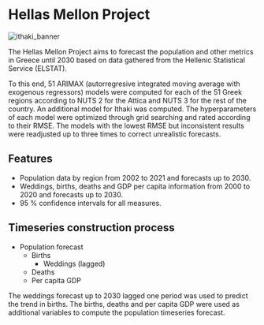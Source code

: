 # Hellas Mellon Project

![ithaki_banner](https://img.huffingtonpost.com/asset/5d83b9b63b0000c49fd79d32.jpeg?ops=1778_1000)

The Hellas Mellon Project aims to forecast the population and other metrics in Greece until 2030 based on data gathered from the Hellenic Statistical Service (ELSTAT).

To this end, 51 ARIMAX (autorregresive integrated moving average with exogenous regressors) models were computed for each of the 51 Greek regions according to NUTS 2 for the Attica and NUTS 3 for the rest of the country. An additional model for Ithaki was computed. The hyperparameters of each model were optimized through grid searching and rated according to their RMSE. The models with the lowest RMSE but inconsistent results were readjusted up to three times to correct unrealistic forecasts.

## Features

- Population data by region from 2002 to 2021 and forecasts up to 2030.
- Weddings, births, deaths and GDP per capita information from 2000 to 2020 and forecasts up to 2030.
- 95 % confidence intervals for all measures.

## Timeseries construction process

* Population forecast
    * Births
        * Weddings (lagged)
    * Deaths
    * Per capita GDP
        
The weddings forecast up to 2030 lagged one period was used to predict the trend in births. The births, deaths and per capita GDP were used as additional variables to compute the population timeseries forecast.


